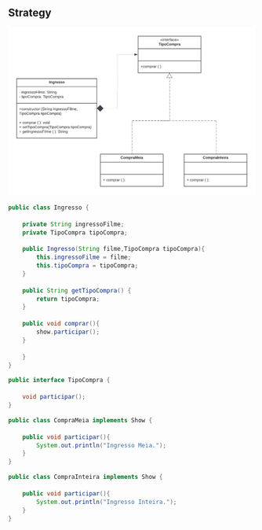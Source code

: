 ## Strategy
 ![1](https://github.com/raynaranasc/bertoti/blob/main/Engenharia%20III/Strategy-Images/Diagrama.png)
```java
public class Ingresso {
   
    private String ingressoFilme;
    private TipoCompra tipoCompra;
    
    public Ingresso(String filme,TipoCompra tipoCompra){
        this.ingressoFilme = filme;
        this.tipoCompra = tipoCompra;
    }

    public String getTipoCompra() {
        return tipoCompra;
    }
    
    public void comprar(){
        show.participar();
    }
    
    }
}
```
```java
public interface TipoCompra {
    
    void participar();
}
```
```java
public class CompraMeia implements Show {
    
    public void participar(){
        System.out.println("Ingresso Meia.");
    }
}
```
```java
public class CompraInteira implements Show {
    
    public void participar(){
        System.out.println("Ingresso Inteira.");
    }
}
```

